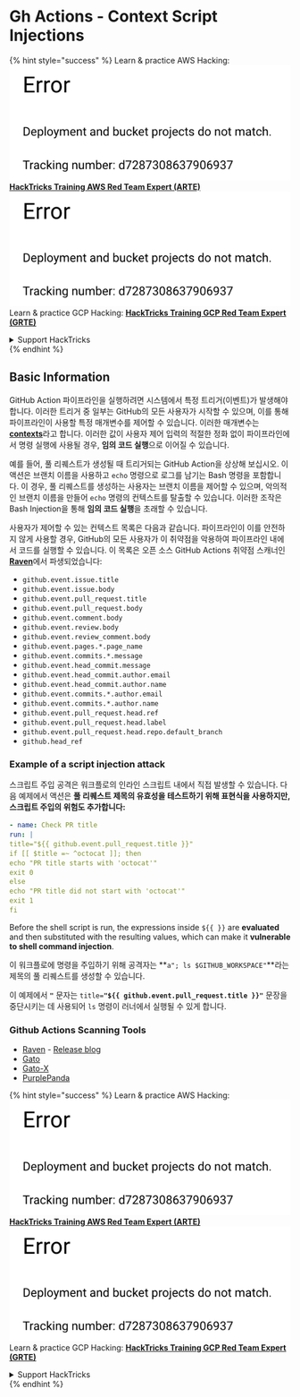 # Gh Actions - Context Script Injections

{% hint style="success" %}
Learn & practice AWS Hacking:<img src="../../../.gitbook/assets/image (1) (1).png" alt="" data-size="line">[**HackTricks Training AWS Red Team Expert (ARTE)**](https://training.hacktricks.xyz/courses/arte)<img src="../../../.gitbook/assets/image (1) (1).png" alt="" data-size="line">\
Learn & practice GCP Hacking: <img src="../../../.gitbook/assets/image (2).png" alt="" data-size="line">[**HackTricks Training GCP Red Team Expert (GRTE)**<img src="../../../.gitbook/assets/image (2).png" alt="" data-size="line">](https://training.hacktricks.xyz/courses/grte)

<details>

<summary>Support HackTricks</summary>

* Check the [**subscription plans**](https://github.com/sponsors/carlospolop)!
* **Join the** 💬 [**Discord group**](https://discord.gg/hRep4RUj7f) or the [**telegram group**](https://t.me/peass) or **follow** us on **Twitter** 🐦 [**@hacktricks\_live**](https://twitter.com/hacktricks\_live)**.**
* **Share hacking tricks by submitting PRs to the** [**HackTricks**](https://github.com/carlospolop/hacktricks) and [**HackTricks Cloud**](https://github.com/carlospolop/hacktricks-cloud) github repos.

</details>
{% endhint %}

## Basic Information

GitHub Action 파이프라인을 실행하려면 시스템에서 특정 트리거(이벤트)가 발생해야 합니다. 이러한 트리거 중 일부는 GitHub의 모든 사용자가 시작할 수 있으며, 이를 통해 파이프라인이 사용할 특정 매개변수를 제어할 수 있습니다. 이러한 매개변수는 [**contexts**](https://docs.github.com/en/actions/reference/context-and-expression-syntax-for-github-actions#github-context)라고 합니다. 이러한 값이 사용자 제어 입력의 적절한 정화 없이 파이프라인에서 명령 실행에 사용될 경우, **임의 코드 실행**으로 이어질 수 있습니다.

예를 들어, 풀 리퀘스트가 생성될 때 트리거되는 GitHub Action을 상상해 보십시오. 이 액션은 브랜치 이름을 사용하고 `echo` 명령으로 로그를 남기는 Bash 명령을 포함합니다. 이 경우, 풀 리퀘스트를 생성하는 사용자는 브랜치 이름을 제어할 수 있으며, 악의적인 브랜치 이름을 만들어 `echo` 명령의 컨텍스트를 탈출할 수 있습니다. 이러한 조작은 Bash Injection을 통해 **임의 코드 실행**을 초래할 수 있습니다.

사용자가 제어할 수 있는 컨텍스트 목록은 다음과 같습니다. 파이프라인이 이를 안전하지 않게 사용할 경우, GitHub의 모든 사용자가 이 취약점을 악용하여 파이프라인 내에서 코드를 실행할 수 있습니다. 이 목록은 오픈 소스 GitHub Actions 취약점 스캐너인 [**Raven**](https://github.com/CycodeLabs/raven)에서 파생되었습니다:

* `github.event.issue.title`
* `github.event.issue.body`
* `github.event.pull_request.title`
* `github.event.pull_request.body`
* `github.event.comment.body`
* `github.event.review.body`
* `github.event.review_comment.body`
* `github.event.pages.*.page_name`
* `github.event.commits.*.message`
* `github.event.head_commit.message`
* `github.event.head_commit.author.email`
* `github.event.head_commit.author.name`
* `github.event.commits.*.author.email`
* `github.event.commits.*.author.name`
* `github.event.pull_request.head.ref`
* `github.event.pull_request.head.label`
* `github.event.pull_request.head.repo.default_branch`
* `github.head_ref`


### Example of a script injection attack <a href="#example-of-a-script-injection-attack" id="example-of-a-script-injection-attack"></a>

스크립트 주입 공격은 워크플로의 인라인 스크립트 내에서 직접 발생할 수 있습니다. 다음 예제에서 액션은 **풀 리퀘스트 제목의 유효성을 테스트하기 위해 표현식을 사용하지만, 스크립트 주입의 위험도 추가합니다:**
```yaml
- name: Check PR title
run: |
title="${{ github.event.pull_request.title }}"
if [[ $title =~ ^octocat ]]; then
echo "PR title starts with 'octocat'"
exit 0
else
echo "PR title did not start with 'octocat'"
exit 1
fi
```
Before the shell script is run, the expressions inside `${{ }}` are **evaluated** and then substituted with the resulting values, which can make it **vulnerable to shell command injection**.

이 워크플로에 명령을 주입하기 위해 공격자는 **`a"; ls $GITHUB_WORKSPACE"`**라는 제목의 풀 리퀘스트를 생성할 수 있습니다.

이 예제에서 **`"`** 문자는 `title=`**`"${{ github.event.pull_request.title }}"`** 문장을 중단시키는 데 사용되어 `ls` 명령이 러너에서 실행될 수 있게 합니다.

### Github Actions Scanning Tools
- [Raven](https://github.com/CycodeLabs/raven) - [Release blog](https://cycode.com/blog/introducing-raven/)
- [Gato](https://github.com/praetorian-inc/gato)
- [Gato-X](https://github.com/AdnaneKhan/Gato-X)
- [PurplePanda](https://github.com/carlospolop/PurplePanda)

{% hint style="success" %}
Learn & practice AWS Hacking:<img src="../../../.gitbook/assets/image (1) (1).png" alt="" data-size="line">[**HackTricks Training AWS Red Team Expert (ARTE)**](https://training.hacktricks.xyz/courses/arte)<img src="../../../.gitbook/assets/image (1) (1).png" alt="" data-size="line">\
Learn & practice GCP Hacking: <img src="../../../.gitbook/assets/image (2).png" alt="" data-size="line">[**HackTricks Training GCP Red Team Expert (GRTE)**<img src="../../../.gitbook/assets/image (2).png" alt="" data-size="line">](https://training.hacktricks.xyz/courses/grte)

<details>

<summary>Support HackTricks</summary>

* Check the [**subscription plans**](https://github.com/sponsors/carlospolop)!
* **Join the** 💬 [**Discord group**](https://discord.gg/hRep4RUj7f) or the [**telegram group**](https://t.me/peass) or **follow** us on **Twitter** 🐦 [**@hacktricks\_live**](https://twitter.com/hacktricks\_live)**.**
* **Share hacking tricks by submitting PRs to the** [**HackTricks**](https://github.com/carlospolop/hacktricks) and [**HackTricks Cloud**](https://github.com/carlospolop/hacktricks-cloud) github repos.

</details>
{% endhint %}
